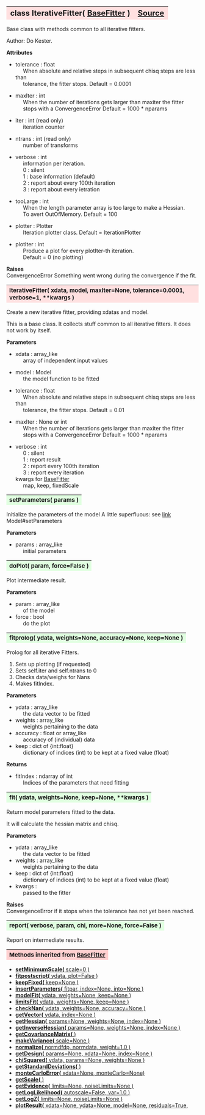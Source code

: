 ---
---
<br><br>

<a name="IterativeFitter"></a>
<table><thead style="background-color:#FFE0E0; width:100%; font-size:20px"><tr><th style="text-align:left">
<strong>class IterativeFitter(</strong> <a href="./BaseFitter.html">BaseFitter</a> )</th><th style="text-align:right"><a href=https://github.com/dokester/BayesicFitting/blob/master/BayesicFitting/source/IterativeFitter.py target=_blank>Source</a></th></tr></thead></table>
<p>

Base class with methods common to all iterative fitters.

Author:      Do Kester.

<b>Attributes</b><br>
* tolerance  :  float<br>
&nbsp;&nbsp;&nbsp;&nbsp; When absolute and relative steps in subsequent chisq steps are less than<br>
&nbsp;&nbsp;&nbsp;&nbsp; tolerance, the fitter stops. Default = 0.0001<br>
* maxIter  :  int<br>
&nbsp;&nbsp;&nbsp;&nbsp; When the number of iterations gets larger than maxiter the fitter<br>
&nbsp;&nbsp;&nbsp;&nbsp; stops with a ConvergenceError Default = 1000 * nparams<br>
* iter  :  int (read only)<br>
&nbsp;&nbsp;&nbsp;&nbsp; iteration counter<br>
* ntrans  :  int (read only)<br>
&nbsp;&nbsp;&nbsp;&nbsp; number of transforms<br>
* verbose  :  int<br>
&nbsp;&nbsp;&nbsp;&nbsp; information per iteration.<br>
&nbsp;&nbsp;&nbsp;&nbsp; 0 : silent<br>
&nbsp;&nbsp;&nbsp;&nbsp; 1 : base information (default)<br>
&nbsp;&nbsp;&nbsp;&nbsp; 2 : report about every 100th iteration<br>
&nbsp;&nbsp;&nbsp;&nbsp; 3 : report about every ietration<br>
* tooLarge  :  int<br>
&nbsp;&nbsp;&nbsp;&nbsp; When the length parameter array is too large to make a Hessian.<br>
&nbsp;&nbsp;&nbsp;&nbsp; To avert OutOfMemory. Default = 100<br>

* plotter  :  Plotter<br>
&nbsp;&nbsp;&nbsp;&nbsp; Iteration plotter class. Default = IterationPlotter<br>
* plotIter  :  int<br>
&nbsp;&nbsp;&nbsp;&nbsp; Produce a plot for every plotIter-th iteration.<br>
&nbsp;&nbsp;&nbsp;&nbsp; Default = 0 (no plotting)<br>

<b>Raises</b><br>
ConvergenceError    Something went wrong during the convergence if the fit.


<a name="IterativeFitter"></a>
<table><thead style="background-color:#FFE0E0; width:100%; font-size:15px"><tr><th style="text-align:left">
<strong>IterativeFitter(</strong> xdata, model, maxIter=None, tolerance=0.0001, verbose=1, **kwargs ) 
</th></tr></thead></table>
<p>

Create a new iterative fitter, providing xdatas and model.

This is a base class. It collects stuff common to all iterative fitters.
It does not work by itself.

<b>Parameters</b><br>
* xdata  :  array_like<br>
&nbsp;&nbsp;&nbsp;&nbsp; array of independent input values<br>
* model  :  Model<br>
&nbsp;&nbsp;&nbsp;&nbsp; the model function to be fitted<br>

* tolerance  :  float<br>
&nbsp;&nbsp;&nbsp;&nbsp; When absolute and relative steps in subsequent chisq steps are less than<br>
&nbsp;&nbsp;&nbsp;&nbsp; tolerance, the fitter stops. Default = 0.01<br>
* maxIter  :  None or int<br>
&nbsp;&nbsp;&nbsp;&nbsp; When the number of iterations gets larger than maxiter the fitter<br>
&nbsp;&nbsp;&nbsp;&nbsp; stops with a ConvergenceError Default = 1000 * nparams<br>
* verbose  :  int<br>
&nbsp;&nbsp;&nbsp;&nbsp; 0 : silent<br>
&nbsp;&nbsp;&nbsp;&nbsp; 1 : report result<br>
&nbsp;&nbsp;&nbsp;&nbsp; 2 : report every 100th iteration<br>
&nbsp;&nbsp;&nbsp;&nbsp; 3 : report every iteration<br>
kwargs for [BaseFitter](./BaseFitter.md)
<br>&nbsp;&nbsp;&nbsp;&nbsp; map, keep, fixedScale<br>


<a name="setParameters"></a>
<table><thead style="background-color:#E0FFE0; width:100%; font-size:15px"><tr><th style="text-align:left">
<strong>setParameters(</strong> params )
</th></tr></thead></table>
<p>

Initialize the parameters of the model
A little superfluous: see [link](./link.md) Model#setParameters

<b>Parameters</b><br>
* params  :  array_like<br>
&nbsp;&nbsp;&nbsp;&nbsp; initial parameters<br>


<a name="doPlot"></a>
<table><thead style="background-color:#E0FFE0; width:100%; font-size:15px"><tr><th style="text-align:left">
<strong>doPlot(</strong> param, force=False )
</th></tr></thead></table>
<p>

Plot intermediate result.

<b>Parameters</b><br>
* param  :  array_like<br>
&nbsp;&nbsp;&nbsp;&nbsp; of the model<br>
* force  :  bool<br>
&nbsp;&nbsp;&nbsp;&nbsp; do the plot<br>


<a name="fitprolog"></a>
<table><thead style="background-color:#E0FFE0; width:100%; font-size:15px"><tr><th style="text-align:left">
<strong>fitprolog(</strong> ydata, weights=None, accuracy=None, keep=None ) 
</th></tr></thead></table>
<p>

Prolog for all iterative Fitters.

1. Sets up plotting (if requested)
2. Sets self.iter and self.ntrans to 0
3. Checks data/weighs for Nans
4. Makes fitIndex.

<b>Parameters</b><br>
* ydata  :  array_like<br>
&nbsp;&nbsp;&nbsp;&nbsp; the data vector to be fitted<br>
* weights  :  array_like<br>
&nbsp;&nbsp;&nbsp;&nbsp; weights pertaining to the data<br>
* accuracy  :  float or array_like<br>
&nbsp;&nbsp;&nbsp;&nbsp; accuracy of (individual) data<br>
* keep  :  dict of {int:float}<br>
&nbsp;&nbsp;&nbsp;&nbsp; dictionary of indices (int) to be kept at a fixed value (float)<br>

<b>Returns</b><br>
* fitIndex  :  ndarray of int<br>
&nbsp;&nbsp;&nbsp;&nbsp; Indices of the parameters that need fitting<br>


<a name="fit"></a>
<table><thead style="background-color:#E0FFE0; width:100%; font-size:15px"><tr><th style="text-align:left">
<strong>fit(</strong> ydata, weights=None, keep=None, **kwargs )
</th></tr></thead></table>
<p>

Return model parameters fitted to the data.

It will calculate the hessian matrix and chisq.

<b>Parameters</b><br>
* ydata  :  array_like<br>
&nbsp;&nbsp;&nbsp;&nbsp; the data vector to be fitted<br>
* weights  :  array_like<br>
&nbsp;&nbsp;&nbsp;&nbsp; weights pertaining to the data<br>
* keep  :  dict of {int:float}<br>
&nbsp;&nbsp;&nbsp;&nbsp; dictionary of indices (int) to be kept at a fixed value (float)<br>
* kwargs  : <br>
&nbsp;&nbsp;&nbsp;&nbsp; passed to the fitter<br>

<b>Raises</b><br>
ConvergenceError if it stops when the tolerance has not yet been reached.


<a name="report"></a>
<table><thead style="background-color:#E0FFE0; width:100%; font-size:15px"><tr><th style="text-align:left">
<strong>report(</strong> verbose, param, chi, more=None, force=False ) 
</th></tr></thead></table>
<p>

Report on intermediate results.

<table><thead style="background-color:#FFD0D0; width:100%; font-size:15px"><tr><th style="text-align:left">
<strong>Methods inherited from</strong> <a href="./BaseFitter.html">BaseFitter</a></th></tr></thead></table>


* [<strong>setMinimumScale(</strong> scale=0 ) ](./BaseFitter.md#setMinimumScale)
* [<strong>fitpostscript(</strong> ydata, plot=False ) ](./BaseFitter.md#fitpostscript)
* [<strong>keepFixed(</strong> keep=None ) ](./BaseFitter.md#keepFixed)
* [<strong>insertParameters(</strong> fitpar, index=None, into=None ) ](./BaseFitter.md#insertParameters)
* [<strong>modelFit(</strong> ydata, weights=None, keep=None )](./BaseFitter.md#modelFit)
* [<strong>limitsFit(</strong> ydata, weights=None, keep=None ) ](./BaseFitter.md#limitsFit)
* [<strong>checkNan(</strong> ydata, weights=None, accuracy=None )](./BaseFitter.md#checkNan)
* [<strong>getVector(</strong> ydata, index=None )](./BaseFitter.md#getVector)
* [<strong>getHessian(</strong> params=None, weights=None, index=None )](./BaseFitter.md#getHessian)
* [<strong>getInverseHessian(</strong> params=None, weights=None, index=None )](./BaseFitter.md#getInverseHessian)
* [<strong>getCovarianceMatrix(</strong> )](./BaseFitter.md#getCovarianceMatrix)
* [<strong>makeVariance(</strong> scale=None )](./BaseFitter.md#makeVariance)
* [<strong>normalize(</strong> normdfdp, normdata, weight=1.0 ) ](./BaseFitter.md#normalize)
* [<strong>getDesign(</strong> params=None, xdata=None, index=None )](./BaseFitter.md#getDesign)
* [<strong>chiSquared(</strong> ydata, params=None, weights=None )](./BaseFitter.md#chiSquared)
* [<strong>getStandardDeviations(</strong> )](./BaseFitter.md#getStandardDeviations)
* [<strong>monteCarloError(</strong> xdata=None, monteCarlo=None)](./BaseFitter.md#monteCarloError)
* [<strong>getScale(</strong> )](./BaseFitter.md#getScale)
* [<strong>getEvidence(</strong> limits=None, noiseLimits=None )](./BaseFitter.md#getEvidence)
* [<strong>getLogLikelihood(</strong> autoscale=False, var=1.0 ) ](./BaseFitter.md#getLogLikelihood)
* [<strong>getLogZ(</strong> limits=None, noiseLimits=None )](./BaseFitter.md#getLogZ)
* [<strong>plotResult(</strong> xdata=None, ydata=None, model=None, residuals=True,](./BaseFitter.md#plotResult)

